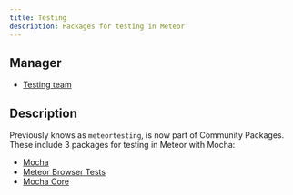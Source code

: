 ```yaml
---
title: Testing
description: Packages for testing in Meteor
---
```


## Manager
* [Testing team](https://github.com/orgs/Meteor-Community-Packages/teams/testing)

## Description
Previously knows as `meteortesting`, is now part of Community Packages. These include 3 packages for testing in Meteor with Mocha:

* [Mocha](https://github.com/Meteor-Community-Packages/meteor-mocha)
* [Meteor Browser Tests](https://github.com/Meteor-Community-Packages/meteor-browser-tests)
* [Mocha Core](https://github.com/Meteor-Community-Packages/meteor-mocha-core)
